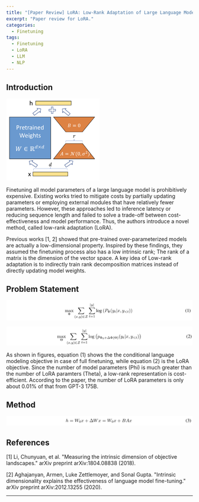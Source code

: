 ```yaml
---
title: "[Paper Review] LoRA: Low-Rank Adaptation of Large Language Models"
excerpt: "Paper review for LoRA."
categories:
  - Finetuning
tags:
  - Finetuning
  - LoRA
  - LLM
  - NLP
---
```


## Introduction

<img src="/images/posts/2023-12-27-lora/lora.png" width="50%"/>

Finetuning all model parameters of a large language model is prohibitively expensive.
Existing works tried to mitigate costs by partially updating parameters or employing external modules that have relatively fewer parameters.
However, these approaches led to inference latency or reducing sequence length and failed to solve a trade-off between cost-effectiveness and model performance.
Thus, the authors introduce a novel method, called low-rank adaptation (LoRA).

Previous works \[1, 2\] showed that pre-trained over-parameterized models are actually a low-dimensional property.
Inspired by these findings, they assumed the finetuning process also has a low intrinsic rank; The rank of a matrix is the dimension of the vector space.
A key idea of Low-rank adaptation is to indirectly train rank decomposition matrices instead of directly updating model weights.

## Problem Statement

![img](/images/posts/2023-12-27-lora/full-finetuning.png)

![img](/images/posts/2023-12-27-lora/low-rank-adaptation.png)

As shown in figures, equation (1) shows the the conditional language modeling objective in case of full finetuning, while equation (2) is the LoRA objective.
Since the number of model parameters (Phi) is much greater than the number of LoRA paramters (Theta), a low-rank representation is cost-efficient.
According to the paper, the number of LoRA parameters is only about 0.01% of that from GPT-3 175B.

## Method

![img](/images/posts/2023-12-27-lora/reparametrization.png)



## References
\[1\] Li, Chunyuan, et al. "Measuring the intrinsic dimension of objective landscapes." arXiv preprint arXiv:1804.08838 (2018).

\[2\] Aghajanyan, Armen, Luke Zettlemoyer, and Sonal Gupta. "Intrinsic dimensionality explains the effectiveness of language model fine-tuning." arXiv preprint arXiv:2012.13255 (2020).

***